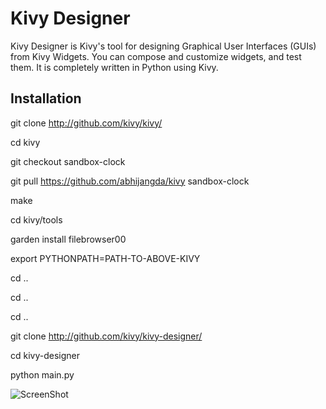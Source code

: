 Kivy Designer
=============

Kivy Designer is Kivy's tool for designing Graphical User Interfaces (GUIs) from Kivy Widgets. You can compose and customize widgets, and test them. It is completely written in Python using Kivy.

Installation
------------
git clone http://github.com/kivy/kivy/

cd kivy

git checkout sandbox-clock

git pull https://github.com/abhijangda/kivy sandbox-clock

make

cd kivy/tools

garden install filebrowser00

export PYTHONPATH=PATH-TO-ABOVE-KIVY

cd ..

cd ..

cd ..

git clone http://github.com/kivy/kivy-designer/

cd kivy-designer

python main.py


![ScreenShot](https://raw.github.com/kivy/kivy-designer/master/kivy_designer.png)
